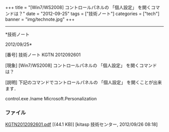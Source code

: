 ﻿+++
title = "[Win7/WS2008] コントロールパネルの 「個人設定」 を開くコマンドは？"
date = "2012-09-25"
tags = ["技術ノート"]
categories = ["tech"]
banner = "img/technote.jpg"
+++

-----------------------------------------------------------------------------------------------------------------------------

*技術ノート

2012/09/25*


[番号]
技術ノート KGTN 2012092601

[現象]
[Win7/WS2008] コントロールパネルの 「個人設定」 を開くコマンドは？

[説明]
下記のコマンドでコントロールパネルの 「個人設定」 を開くことが出来ます．

control.exe /name Microsoft.Personalization


### ファイル

 
 


[KGTN2012092601.pdf](http://techreport.kitasp.net/attachments/download/1007/KGTN2012092601.pdf)
 [(44.1 KB)] [kitasp 技術センター, 2012/09/26
08:18]


 


 

